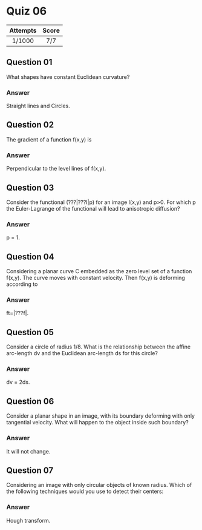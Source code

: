 Quiz 06
=======  

|Attempts|Score|
|:------:|:---:|
| 1/1000 | 7/7 |

Question 01
-----------  
What shapes have constant Euclidean curvature?  

### Answer  
Straight lines and Circles.  

Question 02
-----------  
The gradient of a function f(x,y) is  

### Answer  
Perpendicular to the level lines of f(x,y).  

Question 03
-----------  
Consider the functional (???|???I|p) for an image I(x,y) and p>0. For which p the Euler-Lagrange of the functional will lead to anisotropic diffusion?  

### Answer  
p = 1.  

Question 04
-----------  
Considering a planar curve C embedded as the zero level set of a function f(x,y). The curve moves with constant velocity. Then f(x,y) is deforming according to  

### Answer  
ft=|???f|.  

Question 05
-----------  
Consider a circle of radius 1/8. What is the relationship between the affine arc-length dv and the Euclidean arc-length ds for this circle?  

### Answer  
dv = 2ds.

Question 06
-----------  
Consider a planar shape in an image, with its boundary deforming with only tangential velocity. What will happen to the object inside such boundary?  

### Answer  
It will not change.  

Question 07
-----------  
Considering an image with only circular objects of known radius. Which of the following techniques would you use to detect their centers:  

### Answer  
Hough transform.  